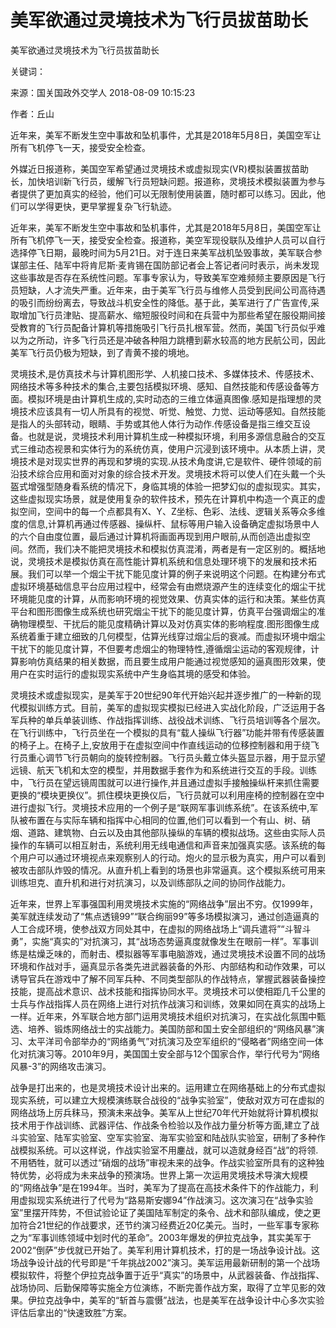 # 美军欲通过灵境技术为飞行员拔苗助长

美军欲通过灵境技术为飞行员拔苗助长

关键词：

来源：国关国政外交学人 2018-08-09 10:15:23

作者：丘山

近年来，美军不断发生空中事故和坠机事件，尤其是2018年5月8日，美国空军让所有飞机停飞一天，接受安全检查。

外媒近日报道称，美国空军希望通过灵境技术或虚拟现实(VR)模拟装置拔苗助长，加快培训新飞行员，缓解飞行员短缺问题。报道称，灵境技术模拟装置为参与者提供了更加真实的经验，他们可以无限制使用装置，随时都可以练习。因此，他们可以学得更快，更早掌握复杂飞行轨迹。

近年来，美军不断发生空中事故和坠机事件，尤其是2018年5月8日，美国空军让所有飞机停飞一天，接受安全检查。报道称，美空军现役联队及维护人员可以自行选择停飞日期，最晚时间为5月21日。对于连日来美军战机坠毁事故，美军联合参谋部主任、陆军中将肯尼斯·麦肯锡在国防部记者会上答记者问时表示，尚未发现这些事故是否存在系统性问题。军事专家认为，导致美军空难频频主要原因是飞行员短缺，人才流失严重。近年来，由于美军飞行员与维修人员受到民间公司高待遇的吸引而纷纷离去，导致战斗机安全性的降低。基于此，美军进行了广告宣传,采取增加飞行员津贴、提高薪水、缩短服役时间和在兵营中为那些希望在服役期间接受教育的飞行员配备计算机等措施吸引飞行员扎根军营。然而，美国飞行员似乎难以为之所动，许多飞行员还是冲破各种阻力跳槽到薪水较高的地方民航公司，因此美军飞行员仍极为短缺，到了青黄不接的境地。

灵境技术,是仿真技术与计算机图形学、人机接口技术、多媒体技术、传感技术、网络技术等多种技术的集合,主要包括模拟环境、感知、自然技能和传感设备等方面。模拟环境是由计算机生成的,实时动态的三维立体逼真图像.感知是指理想的灵境技术应该具有一切人所具有的视觉、听觉、触觉、力觉、运动等感知。自然技能是指人的头部转动，眼睛、手势或其他人体行为动作.传感设备是指三维交互设备。也就是说，灵境技术利用计算机生成一种模拟环境，利用多源信息融合的交互式三维动态视景和实体行为的系统仿真，使用户沉浸到该环境中。从本质上讲，灵境技术是对现实世界的再现和梦境的实现.从技术角度讲,它是软件、硬件领域的前沿技术综合应用和面对对象的综合技术开发。灵境技术将可以使人们在头戴一个头盔式增强型随身看系统的情况下，身临其境的体验一把梦幻似的虚拟现实。其实，这些虚拟现实场景，就是使用复杂的软件技术，预先在计算机中构造一个真正的虚拟空间，空间中的每一个点都具有X、Y、Z坐标、色彩、法线、逻辑关系等众多维度的信息,计算机再通过传感器、操纵杆、鼠标等用户输入设备确定虚拟场景中人的六个自由度位置，最后通过计算机将画面再现到用户眼前,从而创造出虚拟空间。然而，我们决不能把灵境技术和模拟仿真混淆，两者是有一定区别的。概括地说，灵境技术是模拟仿真在高性能计算机系统和信息处理环境下的发展和技术拓展。我们可以举一个烟尘干扰下能见度计算的例子来说明这个问题。在构建分布式虚拟环境基础信息平台应用过程中，经常会有由燃烧源产生的连续变化的烟尘干扰环境能见度的计算，从而影响环境的视觉效果、仿真实体的运行和决策。某些仿真平台和图形图像生成系统也研究烟尘干扰下的能见度计算，仿真平台强调烟尘的准确物理模型、干扰后的能见度精确计算以及对仿真实体的影响程度.图形图像生成系统着重于建立细致的几何模型，估算光线穿过烟尘后的衰减。而虚拟环境中烟尘干扰下的能见度计算，不但要考虑烟尘的物理特性,遵循烟尘运动的客观规律，计算影响仿真结果的相关数据，而且要生成用户能通过视觉感知的逼真图形效果，使用户在实时运行的虚拟现实系统中产生身临其境的感受和体验。

灵境技术或虚拟现实，是美军于20世纪90年代开始兴起并逐步推广的一种新的现代模拟训练方式。目前，美军的虚拟现实模拟已经进入实战化阶段，广泛运用于各军兵种的单兵单装训练、作战指挥训练、战役战术训练、飞行员培训等各个层次。在飞行训练中，飞行员坐在一个模拟的具有“载人操纵飞行器”功能并带有传感装置的椅子上。在椅子上,安放用于在虚拟空间中作直线运动的位移控制器和用于绕飞行员重心调节飞行员朝向的旋转控制器。飞行员头戴立体头盔显示器，用于显示望远镜、航天飞机和太空的模型，并用数据手套作为和系统进行交互的手段。训练中，飞行员在望远镜周围就可以进行操作,并且通过虚拟手接触操纵杆来抓住需要更换的“模块更换仪”。抓住模块更换仪后，飞行员就可以利用座椅的控制器在空中进行虚拟飞行。灵境技术应用的一个例子是“联网军事训练系统”。在该系统中,军队被布置在与实际车辆和指挥中心相同的位置,他们可以看到一个有山、树、硝烟、道路、建筑物、白云以及由其他部队操纵的车辆的模拟战场。这些由实际人员操作的车辆可以相互射击，系统利用无线电通信和声音来加强真实感。该系统的每个用户可以通过环境视点来观察别人的行动。炮火的显示极为真实，用户可以看到被攻击部队炸毁的情况。从直升机上看到的场景也非常逼真。这个模拟系统可用来训练坦克、直升机和进行对抗演习，以及训练部队之间的协同作战能力。

近年来，世界上军事强国利用灵境技术实施的“网络战争”层出不穷。仅1999年，美军就连续发动了“焦点透镜99”“联合绚丽99”等多场模拟演习，通过创造逼真的人工合成环境，使参战双方同处其中，在虚拟的网络战场上“调兵遣将”“斗智斗勇”，实施“真实的”对抗演习，其“战场态势逼真度就像发生在眼前一样”。军事训练是枯燥乏味的，而射击、模拟器等军事电脑游戏，通过灵境技术设置不同的战场环境和作战对手，逼真显示各类先进武器装备的外形、内部结构和动作效果，可以诱导官兵在游戏中了解不同军兵种、不同类型部队的作战特点，掌握武器装备操控技能，提高战术意识、战术技能和指挥协同水平。灵境技术可以使相距几千公里的士兵与作战指挥人员在网络上进行对抗作战演习和训练，效果如同在真实的战场上一样。近年来，外军联合地方部门运用灵境技术组织对抗演习，在实战化氛围中甄选、培养、锻炼网络战士的实战能力。美国防部和国土安全部组织的“网络风暴”演习、太平洋司令部举办的“网络勇气”对抗演习及空军组织的“侵略者”网络空间一体化对抗演习等。2010年9月，美国国土安全部与12个国家合作，举行代号为“网络风暴-3”的网络攻击演习。

战争是打出来的，也是灵境技术设计出来的。运用建立在网络基础上的分布式虚拟现实系统，可以建立大规模演练联合战役的“战争实验室”，使敌对双方可在虚拟的网络战场上厉兵秣马，预演未来战争。美军从上世纪70年代开始就将计算机模拟技术用于作战训练、武器评估、作战条令检验以及作战力量分析等方面,建立了战斗实验室、陆军实验室、空军实验室、海军实验室和陆战队实验室，研制了多种作战模拟系统。可以这样说，作战实验室不用鏖战，就可以造就身经百“战”的将领.不用牺牲，就可以透过“硝烟的战场”审视未来的战争。作战实验室所具有的这种独特优势，必将成为未来战争的预演场。世界上第一次运用灵境技术导演大规模的“网络战争”是在1994年。当时，美军为了提高在高技术条件下的作战能力，利用虚拟现实系统进行了代号为“路易斯安娜94”作战演习。这次演习在“战争实验室”里摆开阵势，不但试验论证了美国陆军制定的条令、战术和部队编成，使之更加符合21世纪的作战要求，还节约演习经费近20亿美元。当时，一些军事专家称之为“军事训练领域中划时代的革命”。2003年爆发的伊拉克战争，其实美军于2002“倒萨”步伐就已开始了。美军利用计算机技术，打的是一场战争设计战。这场战争设计战的代号即是“千年挑战2002”演习。美军运用最新研制的第一个战场模拟软件，将整个伊拉克战争置于近乎“真实”的场景中，从武器装备、作战指挥、战场协同、后勤保障等实施全方位演练，不断完善作战方案，取得了立竿见影的效果。伊拉克战争中，美军的“斩首与震慑”战法，也是美军在战争设计中心多次实验评估后拿出的“快速致胜”方案。